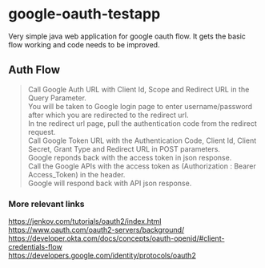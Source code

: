 # google-oauth-testapp

Very simple java web application for google oauth flow. It gets the basic flow working and code needs to be improved.  

## Auth Flow 
  > Call Google Auth URL with Client Id, Scope and Redirect URL in the Query Parameter.<br/>
  > You will be taken to Google login page to enter username/password after which you are redirected to the redirect url.<br/>
  > In tne redirect url page, pull the authentication code from the redirect request.<br/>
  > Call Google Token URL with the Authentication Code, Client Id, Client Secret, Grant Type and Redirect URL in POST parameters.<br/>
  > Google reponds back with the access token in json response.<br/>
  > Call the Google APIs with the access token as (Authorization : Bearer Access_Token) in the header. <br/>
  > Google will respond back with API json response.<br/>
 
### More relevant links 

https://jenkov.com/tutorials/oauth2/index.html<br/>
https://www.oauth.com/oauth2-servers/background/<br/>
https://developer.okta.com/docs/concepts/oauth-openid/#client-credentials-flow<br/>
https://developers.google.com/identity/protocols/oauth2<br/>


